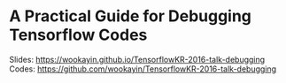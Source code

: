 A Practical Guide for Debugging Tensorflow Codes
================================================

Slides: https://wookayin.github.io/TensorflowKR-2016-talk-debugging
Codes: https://github.com/wookayin/TensorflowKR-2016-talk-debugging
